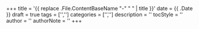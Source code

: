 +++
title = '{{ replace .File.ContentBaseName "-" " " | title }}'
date = {{ .Date }}
draft = true
tags = ['','']
categories = ['','']
description = ''
tocStyle = ''
author = ''
authorNote = ''
+++
